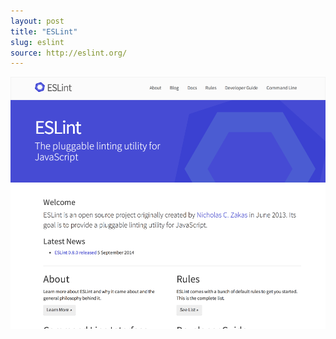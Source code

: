 ```yaml
---
layout: post
title: "ESLint"
slug: eslint
source: http://eslint.org/
---
```


<img src="/screenshots/eslint.png">
